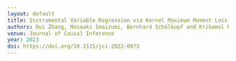 ```yaml
---
layout: default
title: Instrumental Variable Regression via Kernel Maximum Moment Loss
authors: Rui Zhang, Masaaki Imaizumi, Bernhard Schölkopf and Krikamol Muandet
venue: Journal of Causal Inference
year: 2023
doi: https://doi.org/10.1515/jci-2022-0073
---
```

